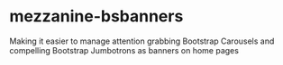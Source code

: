 mezzanine-bsbanners
===================

Making it easier to manage attention grabbing Bootstrap Carousels and compelling Bootstrap Jumbotrons as banners on home pages
